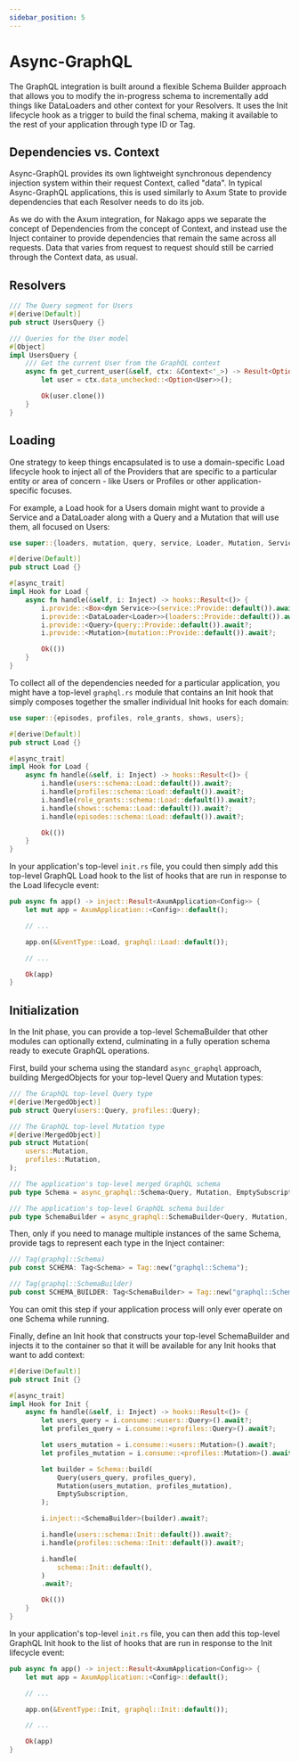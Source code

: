 ```yaml
---
sidebar_position: 5
---
```


# Async-GraphQL

The GraphQL integration is built around a flexible Schema Builder approach that allows you to modify the in-progress schema to incrementally add things like DataLoaders and other context for your Resolvers. It uses the Init lifecycle hook as a trigger to build the final schema, making it available to the rest of your application through type ID or Tag.

## Dependencies vs. Context

Async-GraphQL provides its own lightweight synchronous dependency injection system within their request Context, called "data". In typical Async-GraphQL applications, this is used similarly to Axum State to provide dependencies that each Resolver needs to do its job.

As we do with the Axum integration, for Nakago apps we separate the concept of Dependencies from the concept of Context, and instead use the Inject container to provide dependencies that remain the same across all requests. Data that varies from request to request should still be carried through the Context data, as usual.

## Resolvers

```rust
/// The Query segment for Users
#[derive(Default)]
pub struct UsersQuery {}

/// Queries for the User model
#[Object]
impl UsersQuery {
    /// Get the current User from the GraphQL context
    async fn get_current_user(&self, ctx: &Context<'_>) -> Result<Option<User>> {
        let user = ctx.data_unchecked::<Option<User>>();

        Ok(user.clone())
    }
}
```

## Loading

One strategy to keep things encapsulated is to use a domain-specific Load lifecycle hook to inject all of the Providers that are specific to a particular entity or area of concern - like Users or Profiles or other application-specific focuses.

For example, a Load hook for a Users domain might want to provide a Service and a DataLoader along with a Query and a Mutation that will use them, all focused on Users:

```rust
use super::{loaders, mutation, query, service, Loader, Mutation, Service, Query};

#[derive(Default)]
pub struct Load {}

#[async_trait]
impl Hook for Load {
    async fn handle(&self, i: Inject) -> hooks::Result<()> {
        i.provide::<Box<dyn Service>>(service::Provide::default()).await?;
        i.provide::<DataLoader<Loader>>(loaders::Provide::default()).await?;
        i.provide::<Query>(query::Provide::default()).await?;
        i.provide::<Mutation>(mutation::Provide::default()).await?;

        Ok(())
    }
}
```

To collect all of the dependencies needed for a particular application, you might have a top-level `graphql.rs` module that contains an Init hook that simply composes together the smaller individual Init hooks for each domain:

```rust
use super::{episodes, profiles, role_grants, shows, users};

#[derive(Default)]
pub struct Load {}

#[async_trait]
impl Hook for Load {
    async fn handle(&self, i: Inject) -> hooks::Result<()> {
        i.handle(users::schema::Load::default()).await?;
        i.handle(profiles::schema::Load::default()).await?;
        i.handle(role_grants::schema::Load::default()).await?;
        i.handle(shows::schema::Load::default()).await?;
        i.handle(episodes::schema::Load::default()).await?;

        Ok(())
    }
}
```

In your application's top-level `init.rs` file, you could then simply add this top-level GraphQL Load hook to the list of hooks that are run in response to the Load lifecycle event:

```rust
pub async fn app() -> inject::Result<AxumApplication<Config>> {
    let mut app = AxumApplication::<Config>::default();

    // ...

    app.on(&EventType::Load, graphql::Load::default());

    // ...

    Ok(app)
}
```

## Initialization

In the Init phase, you can provide a top-level SchemaBuilder that other modules can optionally extend, culminating in a fully operation schema ready to execute GraphQL operations.

First, build your schema using the standard `async_graphql` approach, building MergedObjects for your top-level Query and Mutation types:

```rust
/// The GraphQL top-level Query type
#[derive(MergedObject)]
pub struct Query(users::Query, profiles::Query);

/// The GraphQL top-level Mutation type
#[derive(MergedObject)]
pub struct Mutation(
    users::Mutation,
    profiles::Mutation,
);

/// The application's top-level merged GraphQL schema
pub type Schema = async_graphql::Schema<Query, Mutation, EmptySubscription>;

/// The application's top-level GraphQL schema builder
pub type SchemaBuilder = async_graphql::SchemaBuilder<Query, Mutation, EmptySubscription>;
```

Then, only if you need to manage multiple instances of the same Schema, provide tags to represent each type in the Inject container:

```rust
/// Tag(graphql::Schema)
pub const SCHEMA: Tag<Schema> = Tag::new("graphql::Schema");

/// Tag(graphql::SchemaBuilder)
pub const SCHEMA_BUILDER: Tag<SchemaBuilder> = Tag::new("graphql::SchemaBuilder");
```

You can omit this step if your application process will only ever operate on one Schema while running.

Finally, define an Init hook that constructs your top-level SchemaBuilder and injects it to the container so that it will be available for any Init hooks that want to add context:

```rust
#[derive(Default)]
pub struct Init {}

#[async_trait]
impl Hook for Init {
    async fn handle(&self, i: Inject) -> hooks::Result<()> {
        let users_query = i.consume::<users::Query>().await?;
        let profiles_query = i.consume::<profiles::Query>().await?;

        let users_mutation = i.consume::<users::Mutation>().await?;
        let profiles_mutation = i.consume::<profiles::Mutation>().await?;

        let builder = Schema::build(
            Query(users_query, profiles_query),
            Mutation(users_mutation, profiles_mutation),
            EmptySubscription,
        );

        i.inject::<SchemaBuilder>(builder).await?;

        i.handle(users::schema::Init::default()).await?;
        i.handle(profiles::schema::Init::default()).await?;

        i.handle(
            schema::Init::default(),
        )
        .await?;

        Ok(())
    }
}
```

In your application's top-level `init.rs` file, you can then add this top-level GraphQL Init hook to the list of hooks that are run in response to the Init lifecycle event:

```rust
pub async fn app() -> inject::Result<AxumApplication<Config>> {
    let mut app = AxumApplication::<Config>::default();

    // ...

    app.on(&EventType::Init, graphql::Init::default());

    // ...

    Ok(app)
}
```
